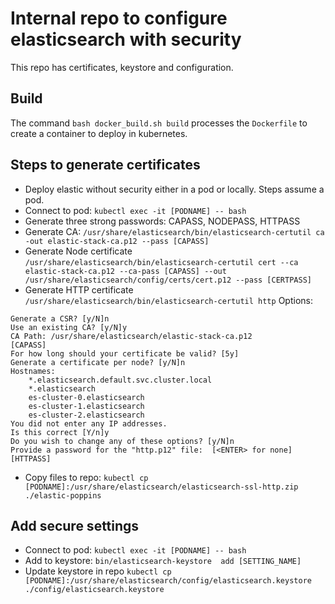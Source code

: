 # Internal repo to configure elasticsearch with security
This repo has certificates, keystore and configuration.

## Build 
The command `bash docker_build.sh build` processes the `Dockerfile` to create a container to deploy in kubernetes.

## Steps to generate certificates
- Deploy elastic without security either in a pod or locally. Steps assume a pod.
- Connect to pod: `kubectl exec -it [PODNAME] -- bash`
- Generate three strong passwords: CAPASS, NODEPASS, HTTPASS
- Generate CA: `/usr/share/elasticsearch/bin/elasticsearch-certutil ca -out elastic-stack-ca.p12 --pass [CAPASS]`
- Generate Node certificate `/usr/share/elasticsearch/bin/elasticsearch-certutil cert --ca elastic-stack-ca.p12 --ca-pass [CAPASS] --out /usr/share/elasticsearch/config/certs/cert.p12 --pass [CERTPASS]`
- Generate HTTP certificate  `/usr/share/elasticsearch/bin/elasticsearch-certutil http`
Options: 
```
Generate a CSR? [y/N]n
Use an existing CA? [y/N]y
CA Path: /usr/share/elasticsearch/elastic-stack-ca.p12
[CAPASS]
For how long should your certificate be valid? [5y] 
Generate a certificate per node? [y/N]n
Hostnames:
    *.elasticsearch.default.svc.cluster.local
    *.elasticsearch
    es-cluster-0.elasticsearch
    es-cluster-1.elasticsearch
    es-cluster-2.elasticsearch
You did not enter any IP addresses.
Is this correct [Y/n]y
Do you wish to change any of these options? [y/N]n
Provide a password for the "http.p12" file:  [<ENTER> for none] [HTTPASS]
```
- Copy files to repo: `kubectl cp [PODNAME]:/usr/share/elasticsearch/elasticsearch-ssl-http.zip ./elastic-poppins`

## Add secure settings 
- Connect to pod: `kubectl exec -it [PODNAME] -- bash`
- Add to keystore: `bin/elasticsearch-keystore  add [SETTING_NAME]`
- Update keystore in repo `kubectl cp [PODNAME]:/usr/share/elasticsearch/config/elasticsearch.keystore ./config/elasticsearch.keystore`